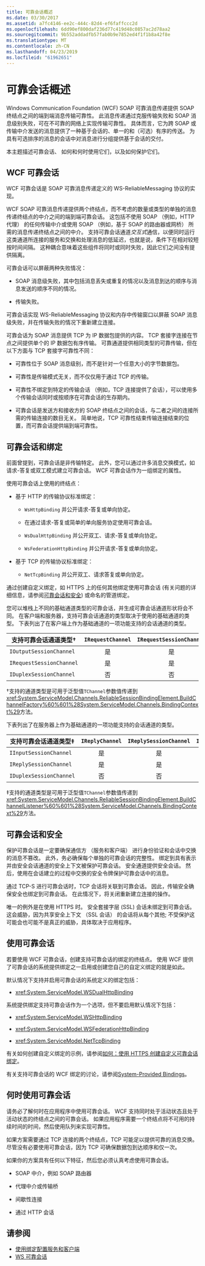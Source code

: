 ```yaml
---
title: 可靠会话概述
ms.date: 03/30/2017
ms.assetid: a7fc4146-ee2c-444c-82d4-ef6faffccc2d
ms.openlocfilehash: 6dd90ef800daf236d77c419d48c0857ac2d78aa2
ms.sourcegitcommit: 9b552addadfb57fab0b9e7852ed4f1f1b8a42f8e
ms.translationtype: MT
ms.contentlocale: zh-CN
ms.lasthandoff: 04/23/2019
ms.locfileid: "61962651"
---
```

# <a name="reliable-sessions-overview"></a>可靠会话概述

Windows Communication Foundation (WCF) SOAP 可靠消息传递提供 SOAP 终结点之间的端到端消息传输可靠性。 此消息传递通过克服传输失败和 SOAP 消息级别失败，可在不可靠的网络上实现传输可靠性。 具体而言，它为跨 SOAP 或传输中介发送的消息提供了一种基于会话的、单一的和（可选）有序的传送。 为具有可选排序的消息的会话中对消息进行分组提供基于会话的交付。

本主题描述可靠会话、 如何和何时使用它们，以及如何保护它们。

## <a name="wcf-reliable-sessions"></a>WCF 可靠会话

WCF 可靠会话是 SOAP 可靠消息传递定义的 WS-ReliableMessaging 协议的实现。

WCF SOAP 可靠消息传递提供两个终结点，而不考虑的数量或类型的单独的消息传递终结点的中介之间的端到端可靠会话。 这包括不使用 SOAP （例如，HTTP 代理） 的任何传输中介或使用 SOAP （例如，基于 SOAP 的路由器或网桥） 所需的消息传递终结点之间的中介。 支持可靠会话通道*交互式*通信，以便同时运行这类通道所连接的服务和交换和处理消息的低延迟，也就是说，条件下在相对较短按时间间隔。 这种耦合意味着这些组件将同时或同时失败，因此它们之间没有提供隔离。

可靠会话可以屏蔽两种失败情况：

- SOAP 消息级失败，其中包括消息丢失或重复的情况以及消息到达的顺序与消息发送的顺序不同的情况。

- 传输失败。

可靠会话实现 WS-ReliableMessaging 协议和内存中传输窗口以屏蔽 SOAP 消息级失败，并在传输失败的情况下重新建立连接。

可靠会话为 SOAP 消息提供 TCP 为 IP 数据包提供的内容。 TCP 套接字连接在节点之间提供单个的 IP 数据包有序传输。 可靠通道提供相同类型的可靠传输，但在以下方面与 TCP 套接字可靠性不同：

- 可靠性位于 SOAP 消息级别，而不是针对一个任意大小的字节数据包。

- 可靠性是传输模式无关，而不仅仅用于通过 TCP 的传输。

- 可靠性不绑定到特定的传输会话 （例如，TCP 连接提供了会话），可以使用多个传输会话同时或按顺序在可靠会话的生存期内。

- 可靠会话是发送方和接收方的 SOAP 终结点之间的会话，与二者之间的连接所需的传输连接的数目无关。 简单地说，TCP 可靠性结束传输连接结束的位置，而可靠会话提供端到端可靠性。

## <a name="reliable-sessions-and-bindings"></a>可靠会话和绑定

前面曾提到，可靠会话是非传输特定。 此外，您可以通过许多消息交换模式，如请求-答复或双工模式建立可靠会话。 WCF 可靠会话作为一组绑定的属性。

使用可靠会话上使用的终结点：

- 基于 HTTP 的传输协议标准绑定：

  - `WsHttpBinding` 并公开请求-答复或单向协定。

  - 在通过请求-答复或简单的单向服务协定使用可靠会话。

  - `WsDualHttpBinding` 并公开双工、请求-答复或单向协定。

  - `WsFederationHttpBinding` 并公开请求-答复或单向协定。

- 基于 TCP 的传输协议标准绑定：

  - `NetTcpBinding` 并公开双工、请求答复或单向协定。

通过创建自定义绑定，如 HTTPS 上的任何其他绑定使用可靠会话 (有关问题的详细信息，请参阅<a href="#reliable-sessions-and-security">可靠会话和安全</a>) 或命名的管道绑定。

您可以堆栈上不同的基础通道类型的可靠会话，并生成可靠会话通道形状将会不同。 在客户端和服务器，支持可靠会话通道的类型取决于使用的基础通道的类型。 下表列出了在客户端上作为基础通道的一项功能支持的会话通道的类型。

| 支持可靠会话通道类型&#8224; | `IRequestChannel` | `IRequestSessionChannel` | `IDuplexChannel` | `IDuplexSessionChannel` |
| ----------------------------------------------- | :---------------: | :----------------------: | :--------------: | :---------------------: |
| `IOutputSessionChannel`                         | 是               | 是                      | 是              | 是                     |
| `IRequestSessionChannel`                        | 是               | 是                      | 否               | 否                      |
| `IDuplexSessionChannel`                         | 否                | 否                       | 是              | 是                     |

&#8224;支持的通道类型是可用于泛型值`TChannel`参数值传递到<xref:System.ServiceModel.Channels.ReliableSessionBindingElement.BuildChannelFactory%60%601%28System.ServiceModel.Channels.BindingContext%29>方法。

下表列出了在服务器上作为基础通道的一项功能支持的会话通道的类型。

| 支持可靠会话通道类型&#8225; | `IReplyChannel` | `IReplySessionChannel` | `IDuplexChannel` | `IDuplexSessionChannel` |
| ----------------------------------------------- | :-------------: | :--------------------: | :--------------: | :---------------------: |
| `IInputSessionChannel`                          | 是             | 是                    | 是              | 是                     |
| `IReplySessionChannel`                          | 是             | 是                    | 否               | 否                      |
| `IDuplexSessionChannel`                         | 否              | 否                     | 是              | 是                     |

&#8225;支持的通道类型是可用于泛型值`TChannel`参数值传递到<xref:System.ServiceModel.Channels.ReliableSessionBindingElement.BuildChannelListener%60%601%28System.ServiceModel.Channels.BindingContext%29>方法。

## <a name="reliable-sessions-and-security"></a>可靠会话和安全

保护可靠会话是一定要确保通信方 （服务和客户端） 进行身份验证和会话中交换的消息不篡改。 此外，务必确保每个单独的可靠会话的完整性。 绑定到具有表示并由安全会话通道的安全上下文被保护可靠会话。 安全通道提供安全会话。 然后，使用在会话建立的过程中交换的安全令牌保护可靠会话中的消息。

通过 TCP-S 进行可靠会话时，TCP 会话将关联到可靠会话。 因此，传输安全确保安全也绑定到可靠会话。 在此情况下，将关闭重新建立连接的操作。

唯一的例外是在使用 HTTPS 时。 安全套接字层 (SSL) 会话未绑定到可靠会话。 这会威胁，因为共享安全上下文 （SSL 会话） 的会话将从每个其他; 不受保护这可能会也可能不是真正的威胁，具体取决于应用程序。

## <a name="using-reliable-sessions"></a>使用可靠会话

若要使用 WCF 可靠会话，创建支持可靠会话的绑定的终结点。 使用 WCF 提供了可靠会话的系统提供绑定之一启用或创建您自己的自定义绑定的就是如此。

默认情况下支持并启用可靠会话的系统定义的绑定包括：

- <xref:System.ServiceModel.WSDualHttpBinding>

系统提供绑定支持可靠会话作为一个选项，但不要启用默认情况下包括：

- <xref:System.ServiceModel.WSHttpBinding>

- <xref:System.ServiceModel.WSFederationHttpBinding>

- <xref:System.ServiceModel.NetTcpBinding>

有关如何创建自定义绑定的示例，请参阅[如何：使用 HTTPS 创建自定义可靠会话绑定](../../../../docs/framework/wcf/feature-details/how-to-create-a-custom-reliable-session-binding-with-https.md)。

有关支持可靠会话的 WCF 绑定的讨论，请参阅[System-Provided Bindings](../../../../docs/framework/wcf/system-provided-bindings.md)。

## <a name="when-to-use-reliable-sessions"></a>何时使用可靠会话

请务必了解何时在应用程序中使用可靠会话。 WCF 支持同时处于活动状态且处于活动状态的终结点之间的可靠会话。 如果应用程序需要一个终结点将不可用的持续时间的时间，然后使用队列来实现可靠性。

如果方案需要通过 TCP 连接的两个终结点，TCP 可能足以提供可靠的消息交换。 尽管没有必要使用可靠会话，因为 TCP 可确保数据包到达顺序和仅一次。

如果你的方案具有任何以下特征，然后您必须认真考虑使用可靠会话。

- SOAP 中介，例如 SOAP 路由器

- 代理中介或传输桥

- 间歇性连接

- 通过 HTTP 会话

## <a name="see-also"></a>请参阅

- [使用绑定配置服务和客户端](../../../../docs/framework/wcf/using-bindings-to-configure-services-and-clients.md)
- [WS 可靠会话](../../../../docs/framework/wcf/samples/ws-reliable-session.md)
